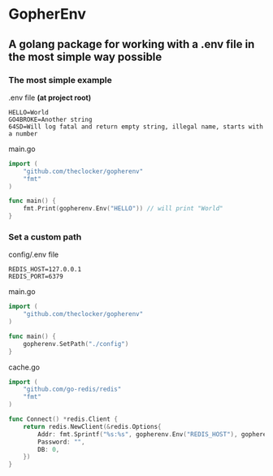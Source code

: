 # GopherEnv
## A golang package for working with a .env file in the most simple way possible

### The most simple example
.env file **(at project root)**
```
HELLO=World
GO4BROKE=Another string
64SD=Will log fatal and return empty string, illegal name, starts with a number
```
main.go
```go
import (
    "github.com/theclocker/gopherenv"
    "fmt"
)

func main() {
    fmt.Print(gopherenv.Env("HELLO")) // will print "World"
}
```

### Set a custom path
config/.env file
```
REDIS_HOST=127.0.0.1
REDIS_PORT=6379
```
main.go
```go
import (
    "github.com/theclocker/gopherenv"
)

func main() {
    gopherenv.SetPath("./config")
}
```

cache.go
```go
import (
    "github.com/go-redis/redis"
    "fmt"
)

func Connect() *redis.Client {
    return redis.NewClient(&redis.Options{
        Addr: fmt.Sprintf("%s:%s", gopherenv.Env("REDIS_HOST"), gopherenv.Env("REDIS_PORT")),
        Password: "",
        DB: 0,
    })
}

```